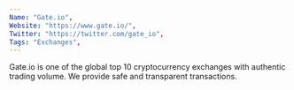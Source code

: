 ```yaml
--- 
Name: "Gate.io", 
Website: "https://www.gate.io/", 
Twitter: "https://twitter.com/gate_io", 
Tags: "Exchanges", 
--- 
```

<!--lang:en--> 
Gate.io is one of the global top 10 cryptocurrency exchanges with authentic trading volume. We provide safe and transparent transactions.
<!--lang:es--] 
Gate.io es uno de los 10 intercambios de criptomonedas más importantes del mundo con un volumen comercial auténtico. Brindamos transacciones seguras y transparentes.
<!--lang:de--] 
Gate.io ist eine der 10 weltweit führenden Kryptowährungsbörsen mit authentischem Handelsvolumen. Wir bieten sichere und transparente Transaktionen.
<!--lang:fr--] 
Gate.io est l'un des 10 meilleurs échanges mondiaux de crypto-monnaie avec un volume de transactions authentique. Nous fournissons des transactions sûres et transparentes.
<!--lang:pl--] 
Gate.io jest jedną z 10 najlepszych giełd kryptowalut na świecie z autentycznym wolumenem obrotu. Zapewniamy bezpieczne i przejrzyste transakcje.
<!--lang:uk--] 
Gate.io є однією з 10 найкращих світових бірж криптовалют із справжнім обсягом торгів. Ми забезпечуємо безпечні та прозорі операції.
[!--lang:*--> 
